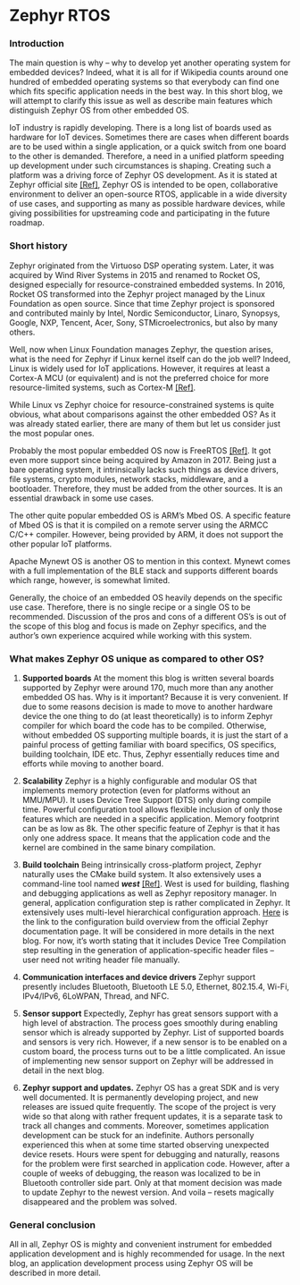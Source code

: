 
# Zephyr RTOS 
### Introduction

The main question is why – why to develop yet another operating system for embedded devices? Indeed, what it is all for if Wikipedia counts around one hundred of embedded operating systems so that everybody can find one which fits specific application needs in the best way. In this short blog, we will attempt to clarify this issue as well as describe main features which distinguish Zephyr OS from other embedded OS.

IoT industry is rapidly developing. There is a long list of boards used as hardware for IoT devices. Sometimes there are cases when different boards are to be used within a single application, or a quick switch from one board to the other is demanded. Therefore, a need in a unified platform speeding up development under such circumstances is shaping. Creating such a platform was a driving force of Zephyr OS development. As it is stated at Zephyr official site [[Ref]](zephyrproject.org), Zephyr OS is intended to be open, collaborative environment to deliver an open-source RTOS, applicable in a wide diversity of use cases, and supporting as many as possible hardware devices, while giving possibilities for upstreaming code and participating in the future roadmap.

### Short history
Zephyr originated from the Virtuoso DSP operating system. Later, it was acquired by Wind River Systems in 2015 and renamed to Rocket OS, designed especially for resource-constrained embedded systems. In 2016, Rocket OS transformed into the Zephyr project managed by the Linux Foundation as open source. Since that time Zephyr project is sponsored and contributed mainly by Intel, Nordic Semiconductor, Linaro, Synopsys, Google, NXP, Tencent, Acer, Sony, STMicroelectronics, but also by many others.

Well, now when Linux Foundation manages Zephyr, the question arises, what is the need for Zephyr if Linux kernel itself can do the job well? Indeed, Linux is widely used for IoT applications. However, it requires at least a Cortex-A MCU (or equivalent) and is not the preferred choice for more resource-limited systems, such as Cortex-M [[Ref]](https://www.zephyrproject.org/zephyr-an-operating-system-for-iot).

While Linux vs Zephyr choice for resource-constrained systems is quite obvious, what about comparisons against the other embedded OS? As it was already stated earlier, there are many of them but let us consider just the most popular ones.

Probably the most popular embedded OS now is FreeRTOS [[Ref]](https://www.freertos.org/). It got even more support since being acquired by Amazon in 2017. Being just a bare operating system, it intrinsically lacks such things as device drivers, file systems, crypto modules, network stacks, middleware, and a bootloader. Therefore, they must be added from the other sources. It is an essential drawback in some use cases.

The other quite popular embedded OS is ARM’s Mbed OS. A specific feature of Mbed OS is that it is compiled on a remote server using the ARMCC C/C++ compiler. However, being provided by ARM, it does not support the other popular IoT platforms.

Apache Mynewt OS is another OS to mention in this context. Mynewt comes with a full implementation of the BLE stack and supports different boards which range, however, is somewhat limited.

Generally, the choice of an embedded OS heavily depends on the specific use case. Therefore, there is no single recipe or a single OS to be recommended. Discussion of the pros and cons of a different OS’s is out of the scope of this blog and focus is made on Zephyr specifics, and the author’s own experience acquired while working with this system.

### What makes Zephyr OS unique as compared to other OS?

1. **Supported boards**
	At the moment this blog is written several boards supported by Zephyr were around 170, much more than any another embedded OS has. Why is it important? Because it is very convenient. If due to some reasons decision is made to move to another hardware device the one thing to do (at least theoretically) is to inform Zephyr compiler for which board the code has to be compiled. Otherwise, without embedded OS supporting multiple boards, it is just the start of a painful process of getting familiar with board specifics, OS specifics, building toolchain, IDE etc. Thus, Zephyr essentially reduces time and efforts while moving to another board.
	
2. **Scalability**
	Zephyr is a highly configurable and modular OS that implements memory protection (even for platforms without an MMU/MPU). It uses Device Tree Support (DTS) only during compile time. Powerful configuration tool allows flexible inclusion of only those features which are needed in a specific application. Memory footprint can be as low as 8k.
	The other specific feature of Zephyr is that it has only one address space. It means that the application code and the kernel are combined in the same binary compilation. 
	
3. **Build toolchain**
	Being intrinsically cross-platform project, Zephyr naturally uses the CMake build system. It also extensively uses a command-line tool named ***west*** [[Ref]](https://docs.zephyrproject.org/latest/guides/west/index.html). West is used for building, flashing and debugging applications as well as Zephyr repository manager.
	In general, application configuration step is rather complicated in Zephyr. It extensively uses multi-level hierarchical configuration approach. [Here](https://docs.zephyrproject.org/latest/guides/build/index.html) is the link to the configuration build overview from the official Zephyr documentation page. It will be considered in more details in the next blog. For now, it’s worth stating that it includes Device Tree Compilation step resulting in the generation of application-specific header files – user need not writing header file manually.
	
4.  **Communication interfaces and device drivers**
	Zephyr support presently includes Bluetooth, Bluetooth LE 5.0, Ethernet, 802.15.4, Wi-Fi, IPv4/IPv6, 6LoWPAN, Thread, and NFC. 
	
5. **Sensor support**
	Expectedly, Zephyr has great sensors support with a high level of abstraction. The process goes smoothly during enabling sensor which is already supported by Zephyr. List of supported boards and sensors is very rich. However,  if a new sensor is to be enabled on a custom board, the process turns out to be a little complicated. An issue of implementing new sensor support on Zephyr will be addressed in detail in the next blog.
	
6. **Zephyr support and updates.**
	Zephyr OS has a great SDK and is very well documented. It is permanently developing project, and new releases are issued quite frequently. The scope of the project is very wide so that along with rather frequent updates, it is a separate task to track all changes and comments. Moreover, sometimes application development can be stuck for an indefinite. Authors personally experienced this when at some time started observing unexpected device resets. Hours were spent for debugging and naturally, reasons for the problem were first searched in application code. However, after a couple of weeks of debugging, the reason was localized to be in Bluetooth controller side part. Only at that moment decision was made to update Zephyr to the newest version. And voila – resets magically disappeared and the problem was solved.
	
### General conclusion
All in all, Zephyr OS is mighty and convenient instrument for embedded application development and is highly recommended for usage.	
In the next blog, an application development process using Zephyr OS will be described in more detail.
